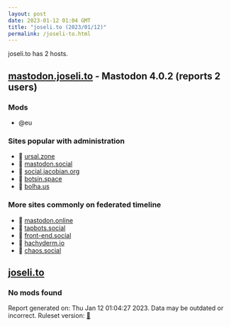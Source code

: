 ```yaml
---
layout: post
date: 2023-01-12 01:04 GMT
title: "joseli.to (2023/01/12)"
permalink: /joseli-to.html
---
```


joseli.to has 2 hosts.

## [mastodon.joseli.to](https://mastodon.joseli.to) - Mastodon 4.0.2 (reports 2 users)

### Mods
 * @eu

### Sites popular with administration

* 🐘 [ursal.zone](/ursal-zone.html)
* 🐘 [mastodon.social](/mastodon-social.html)
* 🐘 [social.jacobian.org](/social-jacobian-org.html)
* 🐘 [botsin.space](/botsin-space.html)
* 🐘 [bolha.us](/bolha-us.html)

### More sites commonly on federated timeline

* 🐘 [mastodon.online](/mastodon-online.html)
* 🐘 [tapbots.social](/tapbots-social.html)
* 🐘 [front-end.social](/front-end-social.html)
* 🐘 [hachyderm.io](/hachyderm-io.html)
* 🐘 [chaos.social](/chaos-social.html)

## [joseli.to](https://joseli.to)

### No mods found

Report generated on: Thu Jan 12 01:04:27 2023. Data may be outdated or incorrect.
Ruleset version: [🧁](/version-cupcake)
